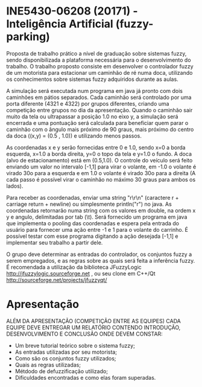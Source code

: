 # INE5430-06208 (20171) - Inteligência Artificial (fuzzy-parking)

Proposta de trabalho prático a nível de graduação sobre sistemas fuzzy,
sendo disponibilizada a plataforma necessária para o desenvolvimento do
trabalho. O trabalho proposto consiste em desenvolver o controlador fuzzy
de um motorista para estacionar um caminhão de ré numa doca, utilizando os
conhecimentos sobre sistemas fuzzy adquiridos durante as aulas.

A simulação será executada num programa em java já pronto com dois caminhões
em pátios separados. Cada caminhão será controlado por uma porta diferente
(4321 e 4322) por grupos diferentes, criando uma competição entre grupos no
dia da apresentação. Quando o caminhão sair muito da tela ou ultrapassar a
posição 1.0 no eixo y, a simulação será encerrada e uma pontuação será
calculada para beneficiar quem parar o caminhão com o ângulo mais próximo
de 90 graus, mais próximo do centro da doca ((x,y) = (0.5 , 1.0)) e utilizando
menos passos.

As coordenadas x e y serão fornecidas entre 0 e 1.0, sendo x=0 a borda esquerda,
x=1.0 a borda direita, y=0 o topo da tela e y=1.0 o fundo. A doca
(alvo de estacionamento) está em (0.5,1.0). O controle do veículo será feito
enviando um valor no intervalo [-1,1] para virar o volante, em -1.0 o volante
é virado 30o para a esquerda e em 1.0 o volante é virado 30o para a direita
(A cada passo é possível virar o caminhão no máximo 30 graus para ambos os lados).

Para receber as coordenadas, enviar uma string "r\r\n" (caractere r  +
carriage return + newline) ou simplesmente println("r") no java. As coordenadas
retornarão numa string com os valores em double, na ordem x y e angulo, delimitadas
por tab (\t). Será fornecido um programa em java que implementa o pooling das coordenadas
e espera pela entrada do usuário para fornecer uma ação entre -1 e 1 para o volante do
carrinho. É possível testar com esse programa digitando a ação desejada [-1,1] e implementar
seu trabalho a partir dele.

O grupo deve determinar as entradas do controlador, os conjuntos fuzzy a serem empregados,
e as regras sobre as quais será feita a inferência fuzzy. É recomendada a utilização da
biblioteca JFuzzyLogic  http://jfuzzylogic.sourceforge.net , ou seu clone em C++/Qt
http://sourceforge.net/projects/jfuzzyqt/

# Apresentação

ALÉM DA APRESENTAÇÃO (COMPETIÇÃO ENTRE AS EQUIPES) CADA EQUIPE DEVE ENTREGAR UM RELATÓRIO
CONTENDO INTRODUÇÃO, DESENVOLVIMENTO E CONCLUSÃO ONDE DEVEM CONSTAR:

- Um breve tutorial teórico sobre o sistema fuzzy;
- As entradas utilizadas por seu motorista;
- Como são os conjuntos fuzzy utilizados;
- Quais as regras utilizadas;
- Métdodo de defuzzificação utilizado;
- Dificuldades encontradas e como elas foram superadas.
